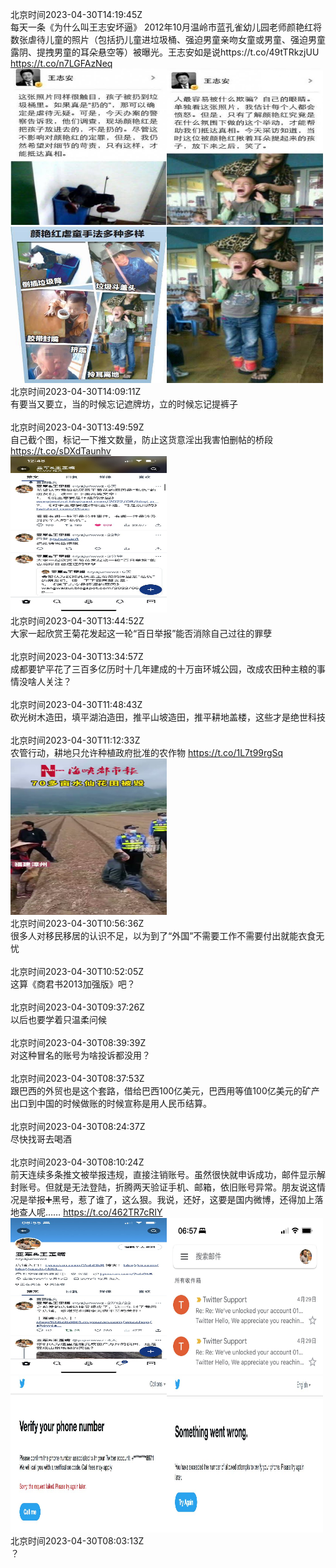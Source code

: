 北京时间2023-04-30T14:19:45Z<br>每天一条《为什么叫王志安坏逼》
2012年10月温岭市蓝孔雀幼儿园老师颜艳红将数张虐待儿童的照片（包括扔儿童进垃圾桶、强迫男童亲吻女童或男童、强迫男童露阴、提拽男童的耳朵悬空等）被曝光。王志安如是说https://t.co/49tTRkzjUU https://t.co/n7LGFAzNeq<br><img src='/temp/2023/1652558336657854470_0.jpg' width='250' height='250'><img src='/temp/2023/1652558336657854470_1.jpg' width='250' height='250'><img src='/temp/2023/1652558336657854470_2.jpg' width='250' height='250'><img src='/temp/2023/1652558336657854470_3.jpg' width='250' height='250'><br>北京时间2023-04-30T14:09:11Z<br>有要当又要立，当的时候忘记遮牌坊，立的时候忘记提裤子<br><br>北京时间2023-04-30T13:49:59Z<br>自己截个图，标记一下推文数量，防止这货意淫出我害怕删帖的桥段 https://t.co/sDXdTaunhv<br><img src='/temp/2023/1652550846432038912_0.jpg' width='250' height='250'><br>北京时间2023-04-30T13:44:52Z<br>大家一起欣赏王菊花发起这一轮“百日举报”能否消除自己过往的罪孽<br><br>北京时间2023-04-30T13:34:57Z<br>成都要铲平花了三百多亿历时十几年建成的十万亩环城公园，改成农田种主粮的事情没啥人关注？<br><br>北京时间2023-04-30T11:48:43Z<br>砍光树木造田，填平湖泊造田，推平山坡造田，推平耕地盖楼，这些才是绝世科技<br><br>北京时间2023-04-30T11:12:33Z<br>农管行动，耕地只允许种植政府批准的农作物 https://t.co/1L7t99rgSq<br><img src='/temp/2023/1652511228353474562_0.jpg' width='250' height='250'><br>北京时间2023-04-30T10:56:36Z<br>很多人对移民移居的认识不足，以为到了“外国”不需要工作不需要付出就能衣食无忧<br><br>北京时间2023-04-30T10:52:05Z<br>这算《商君书2013加强版》吧？<br><br>北京时间2023-04-30T09:37:26Z<br>以后也要学着只温柔问候<br><br>北京时间2023-04-30T08:39:39Z<br>对这种冒名的账号为啥投诉都没用？<br><br>北京时间2023-04-30T08:37:53Z<br>跟巴西的外贸也是这个套路，借给巴西100亿美元，巴西用等值100亿美元的矿产出口到中国的时候做账的时候宣称是用人民币结算。<br><br>北京时间2023-04-30T08:24:37Z<br>尽快找哥去喝酒<br><br>北京时间2023-04-30T08:10:24Z<br>前天连续多条推文被举报违规，直接注销账号。虽然很快就申诉成功，邮件显示解封账号。但就是无法登陆，折腾两天验证手机、邮箱，依旧账号异常。朋友说这情况是举报➕黑号，惹了谁了，这么狠。我说，还好，这要是国内微博，还得加上落地查人呢…… https://t.co/462TR7cRIY<br><img src='/temp/2023/1652465387072798721_0.jpg' width='250' height='250'><img src='/temp/2023/1652465387072798721_1.jpg' width='250' height='250'><img src='/temp/2023/1652465387072798721_2.jpg' width='250' height='250'><img src='/temp/2023/1652465387072798721_3.jpg' width='250' height='250'><br>北京时间2023-04-30T08:03:13Z<br>？<br><br>
